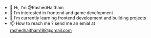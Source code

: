 - 👋 Hi, I’m @RashedHaitham
- 👀 I’m interested in frontend and game development 
- 🌱 I’m currently learning frontend development and building projects
- 📫 How to reach me ? send me an emial at rashedhaitham188@gmail.com

<!---
RashedHaitham/RashedHaitham is a ✨ special ✨ repository because its `README.md` (this file) appears on your GitHub profile.
You can click the Preview link to take a look at your changes.
--->
